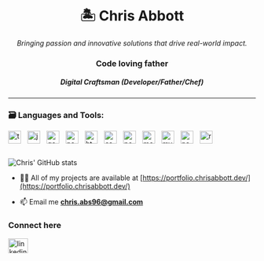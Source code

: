 <h1 align="center">🏝️ Chris Abbott</h1>
<p align="center" style="font-style:italic;">Bringing passion and innovative solutions that drive real-world impact.</h3>

<h3 align="center">Code loving father</h4>
<h5 align="center">Digital Craftsman (Developer/Father/Chef)</h3>

---
<h3>🗃️ Languages and Tools:</h3>
<img align="left" width="26px" style="padding-right:10px;" alt="typescript" src="https://cdn.jsdelivr.net/gh/devicons/devicon@latest/icons/typescript/typescript-original.svg" />
<img align="left" width="26px" style="padding-right:10px;" alt="javascript" src="https://cdn.jsdelivr.net/gh/devicons/devicon@latest/icons/javascript/javascript-original.svg" />
<img align="left" width="26px" style="padding-right:10px;" alt="go" src="https://cdn.jsdelivr.net/gh/devicons/devicon@latest/icons/go/go-original-wordmark.svg" />
<img align="left" width="26px" style="padding-right:10px;" alt="nodejs" src="https://cdn.jsdelivr.net/gh/devicons/devicon@latest/icons/nodejs/nodejs-original-wordmark.svg" />
<img align="left" width="26px" style="padding-right:10px;" alt="html5" src="https://cdn.jsdelivr.net/gh/devicons/devicon@latest/icons/html5/html5-original.svg" />
<img align="left" width="26px" style="padding-right:10px;" alt="css3" src="https://cdn.jsdelivr.net/gh/devicons/devicon@latest/icons/css3/css3-original.svg" />
<img align="left" width="26px" style="padding-right:10px;" alt="postgresql" src="https://cdn.jsdelivr.net/gh/devicons/devicon@latest/icons/postgresql/postgresql-original.svg" />
<img align="left" width="26px" style="padding-right:10px;" alt="mongodb" src="https://cdn.jsdelivr.net/gh/devicons/devicon@latest/icons/mongodb/mongodb-original.svg" />
<img align="left" width="26px" style="padding-right:10px;" alt="mysql" src="https://cdn.jsdelivr.net/gh/devicons/devicon@latest/icons/mysql/mysql-original.svg" />
<img align="left" width="26px" style="padding-right:10px;" alt="nextjs" src="https://cdn.jsdelivr.net/gh/devicons/devicon@latest/icons/nextjs/nextjs-original-wordmark.svg" />

<img align="left" width="26px" style="padding-right:10px;" alt="react" src="https://cdn.jsdelivr.net/gh/devicons/devicon@latest/icons/react/react-original-wordmark.svg" />
<br />

#
![Chris' GitHub stats](https://github-readme-stats.vercel.app/api?username=chris-abs&show_icons=true&theme=gruvbox)

- 👨‍💻 All of my projects are available at [https://portfolio.chrisabbott.dev/](https://portfolio.chrisabbott.dev/)

- 📫 Email me **chris.abs96@gmail.com**

<h3 align="left">Connect here</h3>
<p align="left">
<a href="https://linkedin.com/in/linkedin.com/in/chris-abbott-078b21212" target="blank"><img align="center" src="https://raw.githubusercontent.com/rahuldkjain/github-profile-readme-generator/master/src/images/icons/Social/linked-in-alt.svg" alt="linkedin.com/in/chris-abbott-078b21212" height="30" width="40" /></a>
</p>
